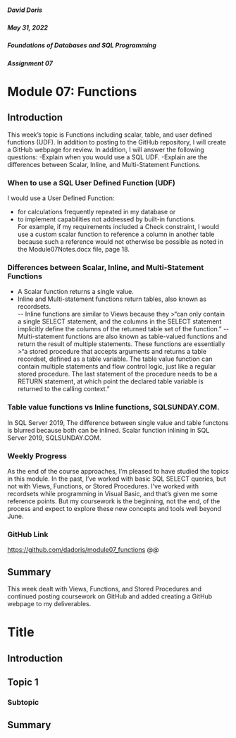##### David Doris
##### May 31, 2022
##### Foundations of Databases and SQL Programming
##### Assignment 07
# Module 07: Functions
## Introduction
This week’s topic is Functions including scalar, table, and user defined functions (UDF).  In addition to posting to the GitHub repository, I will create a GitHub webpage for review.  In addition, I will answer the following questions: 
-Explain when you would use a SQL UDF.
-Explain are the differences between Scalar, Inline, and Multi-Statement Functions.
###
### When to use a SQL User Defined Function (UDF)
I would use a User Defined Function: 
- for calculations frequently repeated in my database or 
- to implement capabilities not addressed by built-in functions.  
For example, if my requirements included a Check constraint, I would use a custom scalar function to reference a column in another table because such a reference would not otherwise be possible as noted in the Module07Notes.docx file, page 18.
###
### Differences between Scalar, Inline, and Multi-Statement Functions
- A Scalar function returns a single value.
- Inline and Multi-statement functions return tables, also known as recordsets.  
     -- Inline functions are similar to Views because they >“can only contain a single SELECT statement, and the columns in the SELECT statement implicitly define the columns of the returned table set of the function.” 
     -- Multi-statement functions are also known as table-valued functions and return the result of multiple statements.  These functions are essentially >“a stored               procedure that accepts arguments and returns a table recordset, defined as a table variable. The table value function can contain multiple statements and flow             control logic, just like a regular stored procedure. The last statement of the procedure needs to be a RETURN statement, at which point the declared table                 variable is returned to the calling context.”
###
### Table value functions vs Inline functions, SQLSUNDAY.COM. 
In SQL Server 2019, The difference between single value and table functons is blurred because both can be inlined. 
Scalar function inlining in SQL Server 2019, SQLSUNDAY.COM.
###
### Weekly Progress 
As the end of the course approaches, I’m pleased to have studied the topics in this module.  In the past, I’ve worked with basic SQL SELECT queries, but not with Views, Functions, or Stored Procedures.  I’ve worked with recordsets while programming in Visual Basic, and that’s given me some reference points.  But my coursework is the beginning, not the end, of the process and expect to explore these new concepts and tools well beyond June. 
###
### GitHub Link
https://github.com/dadoris/module07_functions
@@
## Summary 
This week dealt with Views, Functions, and Stored Procedures and continued posting coursework on GitHub and added creating a GitHub webpage to my deliverables.  

  

# Title
## Introduction
## Topic 1
### Subtopic
## Summary

